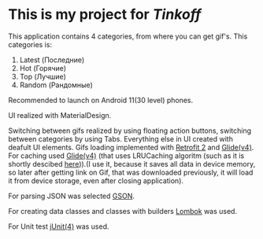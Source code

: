 **This is my project for _Tinkoff_**
====================================
This application contains 4 categories, from where you can get gif's. This categories is:
1. Latest (Последние)
2. Hot (Горячие)
3. Top (Лучшие)
4. Random (Рандомные)

Recommended to launch on Android 11(30 level) phones.

UI realized with MaterialDesign.

Switching between gifs realized by using floating action buttons, switching between categories by using Tabs. Everything else in UI created with deafult UI elements.
Gifs loading implemented with [Retrofit 2](https://square.github.io/retrofit/) and [Glide(v4)](https://bumptech.github.io/glide/). For caching used [Glide(v4)](https://bumptech.github.io/glide/) (that uses LRUCaching algoritm (such as it is shortly descibed [here](https://developer.android.com/reference/android/util/LruCache))).(I use it, because it saves all data in device memory, so later after getting link on Gif, that was downloaded previously, it will load it from device storage, even after closing application).

For parsing JSON was selected [GSON](https://github.com/google/gson).

For creating data classes and classes with builders [Lombok](https://projectlombok.org/) was used.

For Unit test [jUnit(4)](https://junit.org/junit4/) was used.
